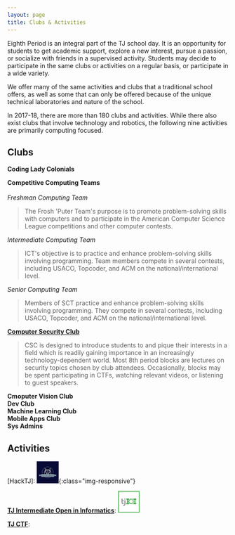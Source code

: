 ```yaml
---
layout: page
title: Clubs & Activities
---
```


Eighth Period is an integral part of the TJ school day.  It is an opportunity for students to get academic support,  explore a new interest, pursue a passion, or socialize with friends in a supervised activity. Students may decide to participate in the same clubs or activities on a regular basis, or participate in a wide variety.<br>

We offer many of the same activities and clubs that a traditional school offers, as well as some that can only be offered because of the unique technical laboratories and nature of the school.<br>

In 2017-18, there are more than 180 clubs and activities.  While there also exist clubs that involve technology and robotics, the following nine activities are primarily computing focused.  <br>

## Clubs

**Coding Lady Colonials**<br>

**Competitive Computing Teams**<br><br>
*Freshman Computing Team*
> The Frosh 'Puter Team's purpose is to promote problem-solving skills with computers and to participate in the American Computer Science League competitions and other computer contests.<br>

*Intermediate Computing Team*
> ICT's objective is to practice and enhance problem-solving skills involving programming.  Team members compete in several contests, including USACO, Topcoder, and ACM on the national/international level.

*Senior Computing Team*
> Members of SCT practice and enhance problem-solving skills involving programming.  They compete in several contests, including USACO, Topcoder, and ACM on the national/international level.

**[Computer Security Club](https://activities.tjhsst.edu/csc/)**  
> CSC is designed to introduce students to and pique their interests in a field which is readily gaining importance in an increasingly   technology-dependent world. Most 8th period blocks are lectures on security topics chosen by club attendees. Occasionally, blocks may  be spent participating in CTFs, watching relevant videos, or listening to guest speakers. 

**Cmoputer Vision Club**<br>
**Dev Club**<br>
**Machine Learning Club**<br>
**Mobile Apps Club**<br>
**Sys Admins**<br>

## Activities

[HackTJ]:
![LogoHackTJ](/images/hacktjtiny.png "HackTJ"){:class="img-responsive"}

**[TJ Intermediate Open in Informatics](https://activities.tjhsst.edu/tjioi/)**:
![LogoIOI](/images/IOItiny.png)

**[TJ CTF](https://activities.tjhsst.edu/tjioi/)**:
